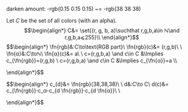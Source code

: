 darken amount: -rgb(0.15 0.15 0.15) ~= -rgb(38 38 38)

Let $C$ be the set of all colors (with an alpha).
$$\begin{align*}
C&= \set{(r, g, b, a)\suchthat r,g,b,a\in ℕ\and r,g,b,a⩽255}\\
\end{align*}$$
$$\begin{align*}
\fn{rgb}&:C\to\text{RGB part}\\
\fn{rgb}(c)&= (r,g,b)\\
\\
\fn{α}&:C\toℕ\\
\fn{α}(c)&= a\\
\\
c=(r,g,b,a) \and c\in C &\Implies c_{\fn{rgb}}=(r,g,b) \\
c=(r,g,b,a) \and c\in C &\Implies c_{\fn{α}}=a \\\\

\end{align*}$$

$$\begin{align*}
c_{d}&= \fn{rgb}(38,38,38)\\
\\
d&:C\to C\\
d(c)&= c_{\fn{rgb}}·c_α-c_{d \fn{rgb}}·c_{d \fn{α}}\\
\\

\end{align*}$$